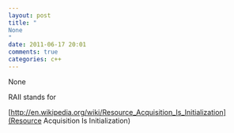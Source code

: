 ```yaml
---
layout: post
title: "
None
"
date: 2011-06-17 20:01
comments: true
categories: c++
---
```


None


RAII stands for 

[http://en.wikipedia.org/wiki/Resource_Acquisition_Is_Initialization](Resource Acquisition Is Initialization)

